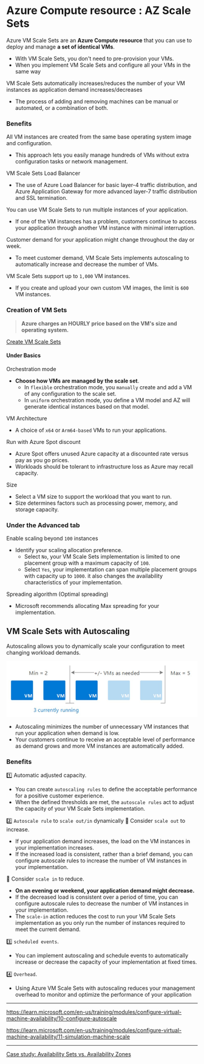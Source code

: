 # Azure Compute resource : AZ Scale Sets 

Azure VM Scale Sets are an **Azure Compute resource** that you can use to deploy and manage **a set of identical VMs**.
- With VM Scale Sets, you don't need to pre-provision your VMs.  
- When you implement VM Scale Sets and configure all your VMs in the same way

VM Scale Sets automatically increases/reduces the number of your VM instances as application demand increases/decreases
- The process of adding and removing machines can be manual or automated, or a combination of both.

### Benefits 

All VM instances are created from the same base operating system image and configuration. 
- This approach lets you easily manage hundreds of VMs without extra configuration tasks or network management.

VM Scale Sets Load Balancer
- The use of Azure Load Balancer for basic layer-4 traffic distribution, and Azure Application Gateway for more advanced layer-7 traffic distribution and SSL termination.

You can use VM Scale Sets to run multiple instances of your application. 
- If one of the VM instances has a problem, customers continue to access your application through another VM instance with minimal interruption.

Customer demand for your application might change throughout the day or week.
- To meet customer demand, VM Scale Sets implements autoscaling to automatically increase and decrease the number of VMs.

VM Scale Sets support up to `1,000` VM instances. 
- If you create and upload your own custom VM images, the limit is `600` VM instances.


### Creation of VM Sets

> **Azure charges an HOURLY price based on the VM's size and operating system.**

[Create VM Scale Sets](https://learn.microsoft.com/en-us/training/modules/configure-virtual-machine-availability/8-create-scale-sets)

#### Under Basics

Orchestration mode 
- **Choose how VMs are managed by the scale set**.  
  - In `flexible` orchestration mode, you `manually` create and add a VM of any configuration to the scale set.  
  - In `uniform` orchestration mode, you define a VM model and AZ will generate identical instances based on that model.  

VM Architecture
- A choice of `x64` or `Arm64-based` VMs to run your applications.

Run with Azure Spot discount
- Azure Spot offers unused Azure capacity at a discounted rate versus pay as you go prices.  
- Workloads should be tolerant to infrastructure loss as Azure may recall capacity.

Size
- Select a VM size to support the workload that you want to run. 
- Size determines factors such as processing power, memory, and storage capacity.

### Under the Advanced tab

Enable scaling beyond `100` instances
- Identify your scaling allocation preference. 
  - Select `No`, your VM Scale Sets implementation is limited to one placement group with a maximum capacity of `100`.   
  - Select `Yes`, your implementation can span multiple placement groups with capacity up to `1000`. it also changes the availability characteristics of your implementation.   

Spreading algorithm (Optimal spreading)
- Microsoft recommends allocating Max spreading for your implementation.  

## VM Scale Sets with Autoscaling 

Autoscaling allows you to dynamically scale your configuration to meet changing workload demands.

![Alt text](vmm-3.png)  

- Autoscaling minimizes the number of unnecessary VM instances that run your application when demand is low.  
- Your customers continue to receive an acceptable level of performance as demand grows and more VM instances are automatically added.  

### Benefits

:one: Automatic adjusted capacity. 
- You can create `autoscaling rules` to define the acceptable performance for a positive customer experience. 
- When the defined thresholds are met, the `autoscale rules` act to adjust the capacity of your VM Scale Sets implementation.

:two: `Autoscale rule` to `scale out/in` dynamically
:memo: Consider `scale out` to increase.
- If your application demand increases, the load on the VM instances in your implementation increases. 
- If the increased load is consistent, rather than a brief demand, you can configure autoscale rules to increase the number of VM instances in your implementation.

:memo: Consider `scale in` to reduce.
- **On an evening or weekend, your application demand might decrease.** 
- If the decreased load is consistent over a period of time,  you can configure autoscale rules to decrease the number of VM instances in your implementation. 
- The `scale-in` action reduces the cost to run your VM Scale Sets implementation as you only run the number of instances required to meet the current demand.

:three: `scheduled events`. 
- You can implement autoscaling and schedule events to automatically increase or decrease the capacity of your implementation at fixed times.

:four: `Overhead`. 
- Using Azure VM Scale Sets with autoscaling reduces your management overhead to monitor and optimize the performance of your application

---

https://learn.microsoft.com/en-us/training/modules/configure-virtual-machine-availability/10-configure-autoscale

https://learn.microsoft.com/en-us/training/modules/configure-virtual-machine-availability/11-simulation-machine-scale


---
[Case study: Availability Sets vs. Availability Zones](https://mwesterink.wordpress.com/2018/09/20/case-study-availability-sets-vs-availability-zone/)